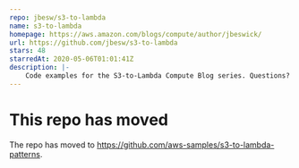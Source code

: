 ```yaml
---
repo: jbesw/s3-to-lambda
name: s3-to-lambda
homepage: https://aws.amazon.com/blogs/compute/author/jbeswick/
url: https://github.com/jbesw/s3-to-lambda
stars: 48
starredAt: 2020-05-06T01:01:41Z
description: |-
    Code examples for the S3-to-Lambda Compute Blog series. Questions? @jbesw
---
```


# This repo has moved

The repo has moved to https://github.com/aws-samples/s3-to-lambda-patterns.


